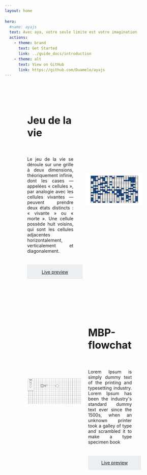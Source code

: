 ```yaml
---
layout: home

hero:
  #name: ayajs
  text: Avec aya, votre seule limite est votre imagination
  actions:
    - theme: brand
      text: Get Started
      link: ../guide_docs/introduction
    - theme: alt
      text: View on GitHub
      link: https://github.com/Duamelo/ayajs
---
```

<style scoped>

.main-block{
    height:100px;
    width:80%;
    margin:50px auto;
   /*background:grey;*/
}
.para-with-line-above-download{
    position:relative;
    max-width:135px;
    font-size:26px;
    font-weight:bold;
    margin-top:100px;
}
.para-with-line-above-overview{
  position:relative;
    max-width:80px;
    margin-bottom:20px;
    font-weight:bold;
}

.para-with-line-above-basic-usage{
 position:relative;
    max-width:100px;
    margin-bottom:20px;
    font-weight:bold;
}

.para-with-line-above-drawing-first-shape{
 position:relative;
    max-width:200px;
    margin-bottom:20px;
    font-weight:bold;
}

.para-with-line-above-next-step{
 position:relative;
    max-width:80px;
    margin-bottom:20px;
    font-weight:bold;
}
.para-with-line-above-uses-cases{
  padding-top:15px;
    position:relative;
    max-width:320px;
    margin-bottom:70px;
    font-weight:bold;
    font-size:56px;

}

.para-with-line-above-download::before,
.para-with-line-above-overview:before,
.para-with-line-above-basic-usage::before,
.para-with-line-above-drawing-first-shape::before,
.para-with-line-above-next-step::before,
.para-with-line-above-uses-cases::before{
    content:'';
    position:absolute;
    height: 3px;
    width:100%;
    background:black;
    top:-10px;
    left:0;
}

.inst{
background:#41DF811F;
width:100%;
padding-top:20px;
}

.divider{
  position:relative;
  display:flex;
  justify-content:center;
  width :100%;
  margin:30px 0px;
}
.divider::before{
   content:'';
    position:absolute;
    height: 1px;
    width:40%;
    background:rgba(0, 0, 0, 0.309);
    top:12px;
    left:5%;
}
.divider::after{
   content:'';
    position:absolute;
    height: 1px;
    width:40%;
    background:rgba(0, 0, 0, 0.309);
    top:12px;
    right:5%;
}

ul{
list-style-type: none;
width:70%;
margin-bottom:50px;
}
ul li::before {
  content: "\2022";
  color: #41df80d7;
  font-weight: bold;
  display: inline-block;
  margin-left:-20px;
  position:absolute;
}
ul li{
  margin-left:20px;
}
ul li h2{
  font-size:16px;
  font-weight:bold;
}
ul .overview-list{
  margin-bottom:20px;
}

.basic-usage-para,
.drawing-para,
.next-step-para
{
  margin-bottom:50px;
}

.big-test{
   margin-bottom:50px;
}

.use-case-block{
  margin-top:30px;
  
  display:flex;
  justify-content:space-around;
  padding:20px;
  border-radius:10px;
}

.use-case-presentation-block,
.right-use-case-presentation-block{
  width:50%;
  display:flex;
  flex-direction:column;
  justify-content:center;
}

.right-use-case-presentation-block{
  padding-left:20px;
}

.live-use-case-presentation{
  width:50%;
}

.use-case-block .use-case-presentation-block .use-case-description,
.use-case-block .right-use-case-presentation-block .use-case-description {
  padding:20px 0;
  text-align:justify;
  max-width: 80%;
}

.use-case-block .use-case-presentation-block .use-case-title,
.use-case-block .right-use-case-presentation-block .right-use-case-title{
  font-weight:bold;
  font-size:32px;
}

.live-use-case-presentation{
  display:flex;
  align-items:center;
}

@media(max-width: 688px){
    .use-case-block{
        display:block;
    }
    .live-use-case-presentation{
       width:100%;
    }
    .use-case-presentation-block,
    .right-use-case-presentation-block{
      width:100%;
    }

    .right-use-case-presentation-block{
      margin-top:20px;
  }
}

.use-case-block .use-case-presentation-block .use-case-button,
.use-case-block .right-use-case-presentation-block .use-case-button{
    padding:14.5px;
    background:#58768f1a;
    max-width:80%;
    text-align:center;
  }
</style>

<body>

<div class="main-block">

  <!--<p class="para-with-line-above-uses-cases">Uses cases </p>-->

  <div class="use-case-block">
    <div class="use-case-presentation-block">
      <h1 class="use-case-title"> Jeu de la vie</h1>
      <p class="use-case-description">
        Le jeu de la vie se déroule sur une grille à deux dimensions, théoriquement infinie, dont les cases — appelées « cellules », par analogie avec les cellules vivantes — peuvent prendre deux états distincts : « vivante » ou « morte ».
Une cellule possède huit voisins, qui sont les cellules adjacentes horizontalement, verticalement et diagonalement.
      </p>
      <a href="https://duamelo.github.io/game_of_life/" class="use-case-button">Live preview</a>
    </div>
    <div class="live-use-case-presentation">
      <img src="./images/game_of_life.gif" width="400px" height="100px">
    </div>
  </div>
<br><br>
   <div class="use-case-block">
    <div class="live-use-case-presentation">
      <img src="./images/flowchart.gif">
    </div>
     <div class="right-use-case-presentation-block">
      <h1 class="right-use-case-title">MBP-flowchat</h1>
      <p class="use-case-description">
        Lorem Ipsum is simply dummy text of the printing and typesetting industry. Lorem Ipsum has been the industry's standard dummy text ever since the 1500s, when an unknown printer took a galley of type and scrambled it to make a type specimen book
      </p>
      <a href="#!" class="use-case-button">Live preview</a>
    </div>
  </div>
<br><br>
<!--<div class="use-case-block">
    <div class="live-use-case-presentation">
      <img src="./images/flowchart.gif">
    </div>
     <div class="right-use-case-presentation-block">
      <h1 class="right-use-case-title"> Use case title 2</h1>
      <p class="use-case-description">
        Lorem Ipsum is simply dummy text of the printing and typesetting industry. Lorem Ipsum has been the industry's standard dummy text ever since the 1500s, when an unknown printer took a galley of type and scrambled it to make a type specimen book
      </p>
      <a href="#!" class="use-case-button">Live preview</a>
    </div>
  </div>-->
</div>
<br><br>
<!-- <footer>
  Dernière mise à jour : 14/08/2022, 10:27 AM
</footer> -->
</body>
